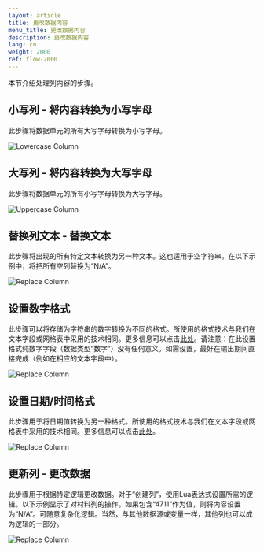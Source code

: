 ```yaml
---
layout: article
title: 更改数据内容
menu_title: 更改数据内容
description: 更改数据内容
lang: cn
weight: 2000
ref: flow-2000
---
```

本节介绍处理列内容的步骤。

## 小写列 - 将内容转换为小写字母

此步骤将数据单元的所有大写字母转换为小写字母。

![Lowercase Column](/assets/images/dataflows/dataflows-lowercase01.png)

## 大写列 - 将内容转换为大写字母

此步骤将数据单元的所有小写字母转换为大写字母。

![Uppercase Column](/assets/images/dataflows/dataflows-uppercase01.png)

## 替换列文本 - 替换文本

此步骤将出现的所有特定文本转换为另一种文本。这也适用于空字符串。在以下示例中，将把所有空列替换为“N/A”。

![Replace Column](/assets/images/dataflows/dataflows-replace-text01.png)

## 设置数字格式

此步骤可以将存储为字符串的数字转换为不同的格式。所使用的格式技术与我们在文本字段或网格表中采用的技术相同。更多信息可以点击[此处](https://help.peakboard.com/misc/03-cn-formating-values.html)。请注意：在此设置格式纯数字字段（数据类型“数字”）没有任何意义。如需设置，最好在输出期间直接完成（例如在相应的文本字段中）。

![Replace Column](/assets/images/dataflows/dataflows-set-number-format01.png)

## 设置日期/时间格式

此步骤用于将日期值转换为另一种格式。所使用的格式技术与我们在文本字段或网格表中采用的技术相同。更多信息可以点击[此处](https://help.peakboard.com/misc/03-cn-formating-values.html)。

![Replace Column](/assets/images/dataflows/dataflows-set-date-format01.png)

## 更新列 - 更改数据

此步骤用于根据特定逻辑更改数据。对于“创建列”，使用Lua表达式设置所需的逻辑。以下示例显示了对材料列的操作。如果包含“4711”作为值，则将内容设置为“N/A”。可随意复杂化逻辑。当然，与其他数据源或变量一样，其他列也可以成为逻辑的一部分。

![Replace Column](/assets/images/dataflows/dataflows-update-column01.png)
